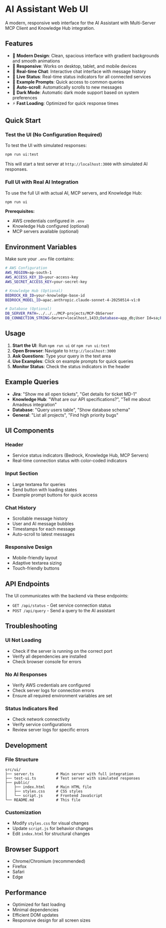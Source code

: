 # AI Assistant Web UI

A modern, responsive web interface for the AI Assistant with Multi-Server MCP Client and Knowledge Hub integration.

## Features

- 🎨 **Modern Design**: Clean, spacious interface with gradient backgrounds and smooth animations
- 📱 **Responsive**: Works on desktop, tablet, and mobile devices
- 💬 **Real-time Chat**: Interactive chat interface with message history
- 🔄 **Live Status**: Real-time status indicators for all connected services
- 📝 **Example Prompts**: Quick access to common queries
- 🎯 **Auto-scroll**: Automatically scrolls to new messages
- 🌙 **Dark Mode**: Automatic dark mode support based on system preferences
- ⚡ **Fast Loading**: Optimized for quick response times

## Quick Start

### Test the UI (No Configuration Required)

To test the UI with simulated responses:

```bash
npm run ui:test
```

This will start a test server at `http://localhost:3000` with simulated AI responses.

### Full UI with Real AI Integration

To use the full UI with actual AI, MCP servers, and Knowledge Hub:

```bash
npm run ui
```

**Prerequisites:**
- AWS credentials configured in `.env`
- Knowledge Hub configured (optional)
- MCP servers available (optional)

## Environment Variables

Make sure your `.env` file contains:

```bash
# AWS Configuration
AWS_REGION=ap-south-1
AWS_ACCESS_KEY_ID=your-access-key
AWS_SECRET_ACCESS_KEY=your-secret-key

# Knowledge Hub (Optional)
BEDROCK_KB_ID=your-knowledge-base-id
BEDROCK_MODEL_ID=apac.anthropic.claude-sonnet-4-20250514-v1:0

# Database (Optional)
DB_SERVER_PATH=../../../MCP-projects/MCP-DbServer
DB_CONNECTION_STRING=Server=localhost,1433;Database=app_db;User Id=sa;Password=Temp@123;TrustServerCertificate=true;
```

## Usage

1. **Start the UI**: Run `npm run ui` or `npm run ui:test`
2. **Open Browser**: Navigate to `http://localhost:3000`
3. **Ask Questions**: Type your query in the text area
4. **Use Examples**: Click on example prompts for quick queries
5. **Monitor Status**: Check the status indicators in the header

## Example Queries

- **Jira**: "Show me all open tickets", "Get details for ticket MD-1"
- **Knowledge Hub**: "What are our API specifications?", "Tell me about Amadeus integration"
- **Database**: "Query users table", "Show database schema"
- **General**: "List all projects", "Find high priority bugs"

## UI Components

### Header
- Service status indicators (Bedrock, Knowledge Hub, MCP Servers)
- Real-time connection status with color-coded indicators

### Input Section
- Large textarea for queries
- Send button with loading states
- Example prompt buttons for quick access

### Chat History
- Scrollable message history
- User and AI message bubbles
- Timestamps for each message
- Auto-scroll to latest messages

### Responsive Design
- Mobile-friendly layout
- Adaptive textarea sizing
- Touch-friendly buttons

## API Endpoints

The UI communicates with the backend via these endpoints:

- `GET /api/status` - Get service connection status
- `POST /api/query` - Send a query to the AI assistant

## Troubleshooting

### UI Not Loading
- Check if the server is running on the correct port
- Verify all dependencies are installed
- Check browser console for errors

### No AI Responses
- Verify AWS credentials are configured
- Check server logs for connection errors
- Ensure all required environment variables are set

### Status Indicators Red
- Check network connectivity
- Verify service configurations
- Review server logs for specific errors

## Development

### File Structure
```
src/ui/
├── server.ts          # Main server with full integration
├── test-ui.ts         # Test server with simulated responses
├── public/
│   ├── index.html     # Main HTML file
│   ├── styles.css     # CSS styles
│   └── script.js      # Frontend JavaScript
└── README.md          # This file
```

### Customization
- Modify `styles.css` for visual changes
- Update `script.js` for behavior changes
- Edit `index.html` for structural changes

## Browser Support

- Chrome/Chromium (recommended)
- Firefox
- Safari
- Edge

## Performance

- Optimized for fast loading
- Minimal dependencies
- Efficient DOM updates
- Responsive design for all screen sizes 